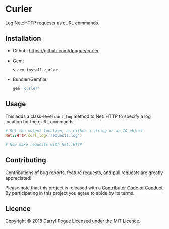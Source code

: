 Curler
======

Log Net::HTTP requests as cURL commands.


Installation
------------

* Github: https://github.com/dpogue/curler

* Gem:

  ```
  $ gem install curler
  ```

* Bundler/Gemfile:

  ```ruby
  gem 'curler'
  ```

Usage
-----

This adds a class-level `curl_log` method to Net::HTTP to specify a log location for the cURL commands.

```ruby
# Set the output location, as either a string or an IO object
Net::HTTP.curl_log('requests.log')

# Now make requests with Net::HTTP
```

Contributing
------------

Contributions of bug reports, feature requests, and pull requests are greatly appreciated!

Please note that this project is released with a [Contributor Code of Conduct](https://github.com/dpogue/curler/blob/master/CODE_OF_CONDUCT.md). By participating in this project you agree to abide by its terms.


Licence
-------

Copyright © 2018 Darryl Pogue
Licensed under the MIT Licence.
